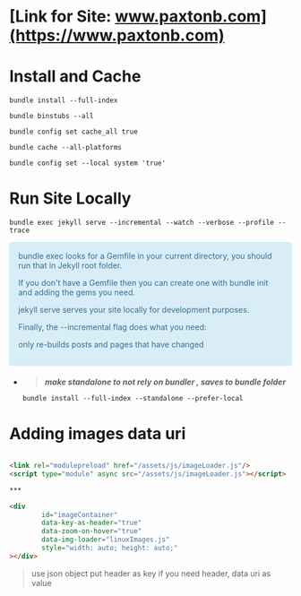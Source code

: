 # [Link for Site: www.paxtonb.com](https://www.paxtonb.com)

# Install and Cache

```shell
bundle install --full-index
```

```shell
bundle binstubs --all
```

```shell
bundle config set cache_all true
```

```shell
bundle cache --all-platforms
```

```shell
bundle config set --local system 'true'
```

# Run Site Locally

```shell
bundle exec jekyll serve --incremental --watch --verbose --profile --trace
```

<div style="padding: 15px; border: 1px solid transparent; border-color: transparent; margin-bottom: 20px; border-radius: 4px; color: #31708f; background-color: #d9edf7; border-color: #bce8f1;">            
bundle exec looks for a Gemfile in your current directory, you should run that in Jekyll root folder.

If you don't have a Gemfile then you can create one with bundle init and adding the gems you need.

jekyll serve serves your site locally for development purposes.

Finally, the --incremental flag does what you need:

only re-builds posts and pages that have changed

</div>

- > ***make standalone to not rely on bundler , saves to bundle folder***

    ```shell
    bundle install --full-index --standalone --prefer-local
    ```   

# Adding images data uri

```html

<link rel="modulepreload" href="/assets/js/imageLoader.js"/>
<script type="module" async src="/assets/js/imageLoader.js"></script>

***

<div
        id="imageContainer"
        data-key-as-header="true"
        data-zoom-on-hover="true"
        data-img-loader="linuxImages.js"
        style="width: auto; height: auto;"
></div>
```

> use json object put header as key if you need header, data uri as value